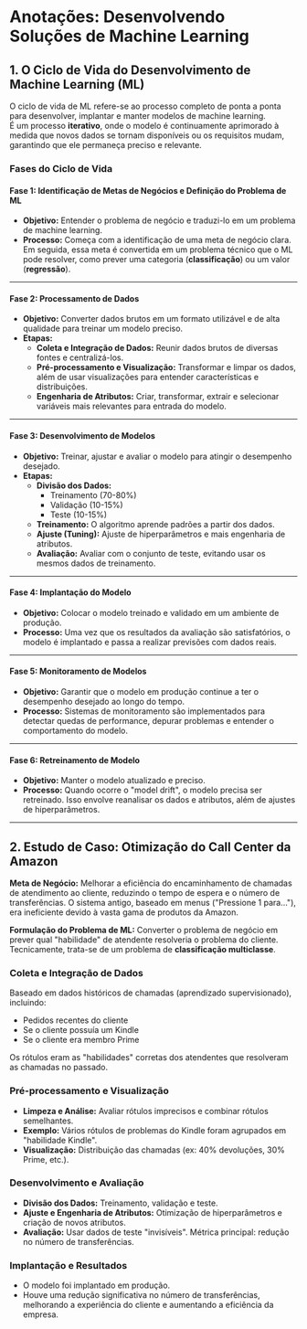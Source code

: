 # Anotações: Desenvolvendo Soluções de Machine Learning

## 1. O Ciclo de Vida do Desenvolvimento de Machine Learning (ML)

O ciclo de vida de ML refere-se ao processo completo de ponta a ponta para desenvolver, implantar e manter modelos de machine learning.  
É um processo **iterativo**, onde o modelo é continuamente aprimorado à medida que novos dados se tornam disponíveis ou os requisitos mudam, garantindo que ele permaneça preciso e relevante.

### Fases do Ciclo de Vida

#### Fase 1: Identificação de Metas de Negócios e Definição do Problema de ML
- **Objetivo:** Entender o problema de negócio e traduzi-lo em um problema de machine learning.  
- **Processo:** Começa com a identificação de uma meta de negócio clara. Em seguida, essa meta é convertida em um problema técnico que o ML pode resolver, como prever uma categoria (**classificação**) ou um valor (**regressão**).

---

#### Fase 2: Processamento de Dados
- **Objetivo:** Converter dados brutos em um formato utilizável e de alta qualidade para treinar um modelo preciso.  
- **Etapas:**
  - **Coleta e Integração de Dados:** Reunir dados brutos de diversas fontes e centralizá-los.  
  - **Pré-processamento e Visualização:** Transformar e limpar os dados, além de usar visualizações para entender características e distribuições.  
  - **Engenharia de Atributos:** Criar, transformar, extrair e selecionar variáveis mais relevantes para entrada do modelo.  

---

#### Fase 3: Desenvolvimento de Modelos
- **Objetivo:** Treinar, ajustar e avaliar o modelo para atingir o desempenho desejado.  
- **Etapas:**
  - **Divisão dos Dados:**
    - Treinamento (70-80%)
    - Validação (10-15%)
    - Teste (10-15%)  
  - **Treinamento:** O algoritmo aprende padrões a partir dos dados.  
  - **Ajuste (Tuning):** Ajuste de hiperparâmetros e mais engenharia de atributos.  
  - **Avaliação:** Avaliar com o conjunto de teste, evitando usar os mesmos dados de treinamento.  

---

#### Fase 4: Implantação do Modelo
- **Objetivo:** Colocar o modelo treinado e validado em um ambiente de produção.  
- **Processo:** Uma vez que os resultados da avaliação são satisfatórios, o modelo é implantado e passa a realizar previsões com dados reais.  

---

#### Fase 5: Monitoramento de Modelos
- **Objetivo:** Garantir que o modelo em produção continue a ter o desempenho desejado ao longo do tempo.  
- **Processo:** Sistemas de monitoramento são implementados para detectar quedas de performance, depurar problemas e entender o comportamento do modelo.  

---

#### Fase 6: Retreinamento de Modelo
- **Objetivo:** Manter o modelo atualizado e preciso.  
- **Processo:** Quando ocorre o "model drift", o modelo precisa ser retreinado. Isso envolve reanalisar os dados e atributos, além de ajustes de hiperparâmetros.  

---

## 2. Estudo de Caso: Otimização do Call Center da Amazon

**Meta de Negócio:** Melhorar a eficiência do encaminhamento de chamadas de atendimento ao cliente, reduzindo o tempo de espera e o número de transferências. O sistema antigo, baseado em menus ("Pressione 1 para..."), era ineficiente devido à vasta gama de produtos da Amazon.  

**Formulação do Problema de ML:** Converter o problema de negócio em prever qual "habilidade" de atendente resolveria o problema do cliente. Tecnicamente, trata-se de um problema de **classificação multiclasse**.  

### Coleta e Integração de Dados
Baseado em dados históricos de chamadas (aprendizado supervisionado), incluindo:  
- Pedidos recentes do cliente  
- Se o cliente possuía um Kindle  
- Se o cliente era membro Prime  

Os rótulos eram as "habilidades" corretas dos atendentes que resolveram as chamadas no passado.  

### Pré-processamento e Visualização
- **Limpeza e Análise:** Avaliar rótulos imprecisos e combinar rótulos semelhantes.  
- **Exemplo:** Vários rótulos de problemas do Kindle foram agrupados em "habilidade Kindle".  
- **Visualização:** Distribuição das chamadas (ex: 40% devoluções, 30% Prime, etc.).  

### Desenvolvimento e Avaliação
- **Divisão dos Dados:** Treinamento, validação e teste.  
- **Ajuste e Engenharia de Atributos:** Otimização de hiperparâmetros e criação de novos atributos.  
- **Avaliação:** Usar dados de teste "invisíveis". Métrica principal: redução no número de transferências.  

### Implantação e Resultados
- O modelo foi implantado em produção.  
- Houve uma redução significativa no número de transferências, melhorando a experiência do cliente e aumentando a eficiência da empresa.  

